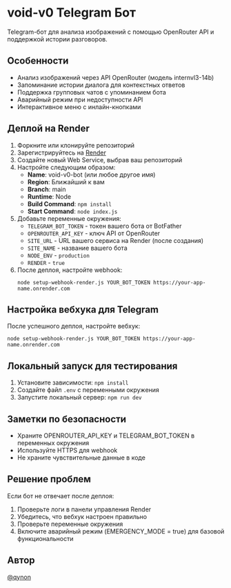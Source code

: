 # void-v0 Telegram Бот

Telegram-бот для анализа изображений с помощью OpenRouter API и поддержкой истории разговоров.

## Особенности

- Анализ изображений через API OpenRouter (модель internvl3-14b)
- Запоминание истории диалога для контекстных ответов
- Поддержка групповых чатов с упоминанием бота
- Аварийный режим при недоступности API
- Интерактивное меню с инлайн-кнопками

## Деплой на Render

1. Форкните или клонируйте репозиторий
2. Зарегистрируйтесь на [Render](https://render.com/)
3. Создайте новый Web Service, выбрав ваш репозиторий
4. Настройте следующим образом:
   - **Name**: void-v0-bot (или любое другое имя)
   - **Region**: Ближайший к вам
   - **Branch**: main
   - **Runtime**: Node
   - **Build Command**: `npm install`
   - **Start Command**: `node index.js`
5. Добавьте переменные окружения:
   - `TELEGRAM_BOT_TOKEN` - токен вашего бота от BotFather
   - `OPENROUTER_API_KEY` - ключ API от OpenRouter
   - `SITE_URL` - URL вашего сервиса на Render (после создания)
   - `SITE_NAME` - название вашего бота
   - `NODE_ENV` - `production`
   - `RENDER` - `true`
6. После деплоя, настройте webhook:
   ```
   node setup-webhook-render.js YOUR_BOT_TOKEN https://your-app-name.onrender.com
   ```

## Настройка вебхука для Telegram

После успешного деплоя, настройте вебхук:

```
node setup-webhook-render.js YOUR_BOT_TOKEN https://your-app-name.onrender.com
```

## Локальный запуск для тестирования

1. Установите зависимости: `npm install`
2. Создайте файл `.env` с переменными окружения
3. Запустите локальный сервер: `npm run dev`

## Заметки по безопасности

- Храните OPENROUTER_API_KEY и TELEGRAM_BOT_TOKEN в переменных окружения
- Используйте HTTPS для webhook
- Не храните чувствительные данные в коде

## Решение проблем

Если бот не отвечает после деплоя:

1. Проверьте логи в панели управления Render
2. Убедитесь, что вебхук настроен правильно
3. Проверьте переменные окружения
4. Включите аварийный режим (EMERGENCY_MODE = true) для базовой функциональности

## Автор

[@qynon](https://t.me/qynon) 